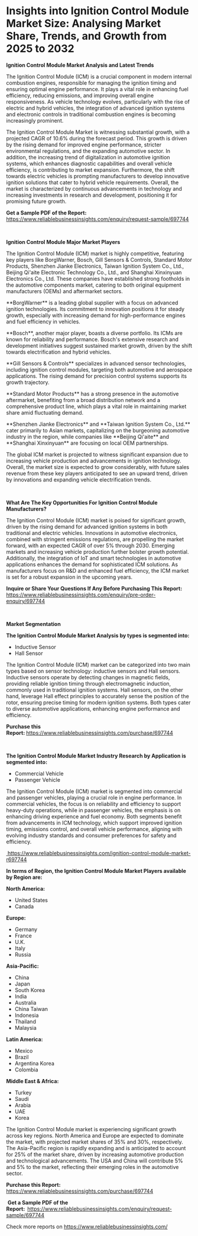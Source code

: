 <p><h1>Insights into Ignition Control Module Market Size: Analysing Market Share, Trends, and Growth from 2025 to 2032</h1></p><p><strong>Ignition Control Module Market Analysis and Latest Trends</strong></p>
<p><p>The Ignition Control Module (ICM) is a crucial component in modern internal combustion engines, responsible for managing the ignition timing and ensuring optimal engine performance. It plays a vital role in enhancing fuel efficiency, reducing emissions, and improving overall engine responsiveness. As vehicle technology evolves, particularly with the rise of electric and hybrid vehicles, the integration of advanced ignition systems and electronic controls in traditional combustion engines is becoming increasingly prominent.</p><p>The Ignition Control Module Market is witnessing substantial growth, with a projected CAGR of 10.6% during the forecast period. This growth is driven by the rising demand for improved engine performance, stricter environmental regulations, and the expanding automotive sector. In addition, the increasing trend of digitalization in automotive ignition systems, which enhances diagnostic capabilities and overall vehicle efficiency, is contributing to market expansion. Furthermore, the shift towards electric vehicles is prompting manufacturers to develop innovative ignition solutions that cater to hybrid vehicle requirements. Overall, the market is characterized by continuous advancements in technology and increasing investments in research and development, positioning it for promising future growth.</p></p>
<p><strong>Get a Sample PDF of the Report:&nbsp;</strong> <a href="https://www.reliablebusinessinsights.com/enquiry/request-sample/697744?utm_campaign=3035&utm_medium=2&utm_source=Github&utm_content=ia&utm_term=23032025&utm_id=ignition-control-module">https://www.reliablebusinessinsights.com/enquiry/request-sample/697744</a></p>
<p>&nbsp;</p>
<p><strong>Ignition Control Module Major Market Players</strong></p>
<p><p>The Ignition Control Module (ICM) market is highly competitive, featuring key players like BorgWarner, Bosch, Gill Sensors & Controls, Standard Motor Products, Shenzhen Jianke Electronics, Taiwan Ignition System Co., Ltd., Beijing Qi'aite Electronic Technology Co., Ltd., and Shanghai Xinxinyuan Electronics Co., Ltd. These companies have established strong footholds in the automotive components market, catering to both original equipment manufacturers (OEMs) and aftermarket sectors.</p><p>**BorgWarner** is a leading global supplier with a focus on advanced ignition technologies. Its commitment to innovation positions it for steady growth, especially with increasing demand for high-performance engines and fuel efficiency in vehicles.</p><p>**Bosch**, another major player, boasts a diverse portfolio. Its ICMs are known for reliability and performance. Bosch's extensive research and development initiatives suggest sustained market growth, driven by the shift towards electrification and hybrid vehicles.</p><p>**Gill Sensors & Controls** specializes in advanced sensor technologies, including ignition control modules, targeting both automotive and aerospace applications. The rising demand for precision control systems supports its growth trajectory.</p><p>**Standard Motor Products** has a strong presence in the automotive aftermarket, benefiting from a broad distribution network and a comprehensive product line, which plays a vital role in maintaining market share amid fluctuating demand.</p><p>**Shenzhen Jianke Electronics** and **Taiwan Ignition System Co., Ltd.** cater primarily to Asian markets, capitalizing on the burgeoning automotive industry in the region, while companies like **Beijing Qi'aite** and **Shanghai Xinxinyuan** are focusing on local OEM partnerships.</p><p>The global ICM market is projected to witness significant expansion due to increasing vehicle production and advancements in ignition technology. Overall, the market size is expected to grow considerably, with future sales revenue from these key players anticipated to see an upward trend, driven by innovations and expanding vehicle electrification trends.</p></p>
<p>&nbsp;</p>
<p><strong>What Are The Key Opportunities For Ignition Control Module Manufacturers?</strong></p>
<p><p>The Ignition Control Module (ICM) market is poised for significant growth, driven by the rising demand for advanced ignition systems in both traditional and electric vehicles. Innovations in automotive electronics, combined with stringent emissions regulations, are propelling the market forward, with an expected CAGR of over 5% through 2030. Emerging markets and increasing vehicle production further bolster growth potential. Additionally, the integration of IoT and smart technologies in automotive applications enhances the demand for sophisticated ICM solutions. As manufacturers focus on R&D and enhanced fuel efficiency, the ICM market is set for a robust expansion in the upcoming years.</p></p>
<p><strong>Inquire or Share Your Questions If Any Before Purchasing This Report:</strong> <a href="https://www.reliablebusinessinsights.com/enquiry/pre-order-enquiry/697744?utm_campaign=3035&utm_medium=2&utm_source=Github&utm_content=ia&utm_term=23032025&utm_id=ignition-control-module">https://www.reliablebusinessinsights.com/enquiry/pre-order-enquiry/697744</a></p>
<p>&nbsp;</p>
<p><strong>Market Segmentation</strong></p>
<p><strong>The Ignition Control Module Market Analysis by types is segmented into:</strong></p>
<p><ul><li>Inductive Sensor</li><li>Hall Sensor</li></ul></p>
<p><p>The Ignition Control Module (ICM) market can be categorized into two main types based on sensor technology: inductive sensors and Hall sensors. Inductive sensors operate by detecting changes in magnetic fields, providing reliable ignition timing through electromagnetic induction, commonly used in traditional ignition systems. Hall sensors, on the other hand, leverage Hall effect principles to accurately sense the position of the rotor, ensuring precise timing for modern ignition systems. Both types cater to diverse automotive applications, enhancing engine performance and efficiency.</p></p>
<p><strong>Purchase this Report:&nbsp;</strong><a href="https://www.reliablebusinessinsights.com/purchase/697744?utm_campaign=3035&utm_medium=2&utm_source=Github&utm_content=ia&utm_term=23032025&utm_id=ignition-control-module">https://www.reliablebusinessinsights.com/purchase/697744</a></p>
<p>&nbsp;</p>
<p><strong>The Ignition Control Module Market Industry Research by Application is segmented into:</strong></p>
<p><ul><li>Commercial Vehicle</li><li>Passenger Vehicle</li></ul></p>
<p><p>The Ignition Control Module (ICM) market is segmented into commercial and passenger vehicles, playing a crucial role in engine performance. In commercial vehicles, the focus is on reliability and efficiency to support heavy-duty operations, while in passenger vehicles, the emphasis is on enhancing driving experience and fuel economy. Both segments benefit from advancements in ICM technology, which support improved ignition timing, emissions control, and overall vehicle performance, aligning with evolving industry standards and consumer preferences for safety and efficiency.</p></p>
<p><a href="https://www.reliablebusinessinsights.com/ignition-control-module-market-r697744?utm_campaign=3035&utm_medium=2&utm_source=Github&utm_content=ia&utm_term=23032025&utm_id=ignition-control-module">&nbsp;https://www.reliablebusinessinsights.com/ignition-control-module-market-r697744</a></p>
<p><strong>In terms of Region, the Ignition Control Module Market Players available by Region are:</strong></p>
<p>
    <p> <strong> North America: </strong>
        <ul>
            <li>United States</li>
            <li>Canada</li>
        </ul>
        </p> 
    <p> <strong> Europe: </strong>
        <ul>
            <li>Germany</li>
            <li>France</li>
            <li>U.K.</li>
            <li>Italy</li>
            <li>Russia</li>
        </ul>
        </p> 
    <p> <strong> Asia-Pacific: </strong>
        <ul>
            <li>China</li>
            <li>Japan</li>
            <li>South Korea</li>
            <li>India</li>
            <li>Australia</li>
            <li>China Taiwan</li>
            <li>Indonesia</li>
            <li>Thailand</li>
            <li>Malaysia</li>
        </ul>
        </p> 
    <p> <strong> Latin America: </strong>
        <ul>
            <li>Mexico</li>
            <li>Brazil</li>
            <li>Argentina Korea</li>
            <li>Colombia</li>
        </ul>
        </p> 
    <p> <strong> Middle East & Africa: </strong>
        <ul>
            <li>Turkey</li>
            <li>Saudi</li>
            <li>Arabia</li>
            <li>UAE</li>
            <li>Korea</li>
        </ul>
    </p>
    </p>
<p><p>The Ignition Control Module market is experiencing significant growth across key regions. North America and Europe are expected to dominate the market, with projected market shares of 35% and 30%, respectively. The Asia-Pacific region is rapidly expanding and is anticipated to account for 25% of the market share, driven by increasing automotive production and technological advancements. The USA and China will contribute 5% and 5% to the market, reflecting their emerging roles in the automotive sector.</p></p>
<p><strong>Purchase this Report: </strong><a href="https://www.reliablebusinessinsights.com/purchase/697744?utm_campaign=3035&utm_medium=2&utm_source=Github&utm_content=ia&utm_term=23032025&utm_id=ignition-control-module">https://www.reliablebusinessinsights.com/purchase/697744</a></p>
<p>&nbsp;<strong>Get a Sample PDF of the Report:&nbsp;&nbsp;</strong><a href="https://www.reliablebusinessinsights.com/enquiry/request-sample/697744?utm_campaign=3035&utm_medium=2&utm_source=Github&utm_content=ia&utm_term=23032025&utm_id=ignition-control-module">https://www.reliablebusinessinsights.com/enquiry/request-sample/697744</a></p>
<p><strong></strong></p>
<p>Check more reports on <a href="https://www.reliablebusinessinsights.com/?utm_campaign=3035&utm_medium=2&utm_source=Github&utm_content=ia&utm_term=23032025&utm_id=ignition-control-module">https://www.reliablebusinessinsights.com/</a></p>